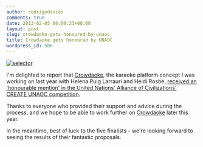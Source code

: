 ```yaml
---
author: rodrigodavies
comments: true
date: 2013-02-05 06:09:23+00:00
layout: post
slug: crowdaoke-gets-honoured-by-unaoc
title: Crowdaoke gets honoured by UNAOC
wordpress_id: 506
---
```


[![selector](http://rodrigodavies.com/blog/wp-content/uploads/2012/11/selector.png)](http://rodrigodavies.com/blog/2012/11/29/crowdaoke-building-peace-through-harmony/selector.png)

I'm delighted to report that [Crowdaoke](http://rodrigodavies.com/blog/2012/11/29/crowdaoke-building-peace-through-harmony/), the karaoke platform concept I was working on last year with Helena Puig Larrauri and Heidi Rosbe, [received an 'honourable mention' in the United Nations' Alliance of Civilizations' CREATE UNAOC competition](http://www.unaoc.org/2013/01/announcing-the-create-uanoc-2012-finalists/).

Thanks to everyone who provided their support and advice during the process, and we hope to be able to work further on [Crowdaoke](http://www.rodrigodavies.com/crowdaoke/) later this year.

In the meantime, best of luck to the five finalists - we're looking forward to seeing the results of their fantastic proposals.
